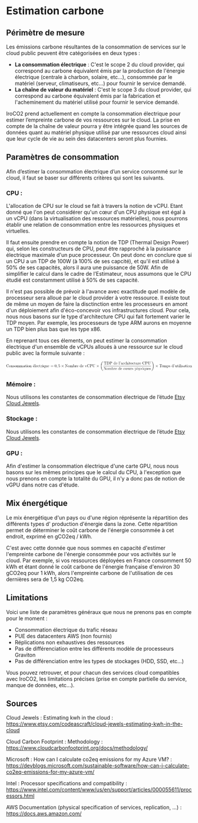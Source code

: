 # Estimation carbone

## Périmètre de mesure 

Les émissions carbone résultantes de la consommation de services sur le cloud public peuvent être catégorisées en deux types : 

- **La consommation électrique** : C'est le scope 2 du cloud provider, qui correspond au carbone équivalent émis par la production de l'énergie électrique (centrale à charbon, solaire, etc...), consommée par le matériel (serveur, climatiseurs, etc...) pour fournir le service demandé.
- **La chaîne de valeur du matériel** : C'est le scope 3 du cloud provider, qui correspond au carbone équivalent émis par la fabrication et l'acheminement du matériel utilisé pour fournir le service demandé.

IroCO2 prend actuellement en compte la consommation électrique pour estimer l’empreinte carbone de vos ressources sur le cloud. La prise en compte de la chaîne de valeur pourra y être intégrée quand les sources de données quant au matériel physique utilisé par une ressources cloud ainsi que leur cycle de vie au sein des datacenters seront plus fournies.

## Paramètres de consommation

Afin d’estimer la consommation électrique d’un service consommé sur le cloud, il faut se baser sur différents critères qui sont les suivants.

### CPU : 

L'allocation de CPU sur le cloud se fait à travers la notion de vCPU. Etant donné que l'on peut considérer qu'un cœur d'un CPU physique est égal à un vCPU (dans la virtualisation des ressources matérielles), nous pourrons établir une relation de consommation entre les ressources physiques et virtuelles. 

Il faut ensuite prendre en compte la notion de TDP (Thermal Design Power) qui, selon les constructeurs de CPU, peut être rapproché à la puissance électrique maximale d'un puce processeur. On peut donc en conclure que si un CPU a un TDP de 100W (à 100% de ses capcité), et qu'il est utilisé à 50% de ses capacités, alors il aura une puissance de 50W. Afin de simplifier le calcul dans le cadre de l’Estimateur, nous assumons que le CPU étudié est constamment utilisé à 50% de ses capacité. 

Il n'est pas possible de prévoir à l'avance avec exactitude quel modèle de processeur sera alloué par le cloud provider à votre ressource. Il existe tout de même un moyen de faire la disctinction entre les processeurs en amont d'un déploiement afin d'éco-concevoir vos infrastructures cloud. Pour cela, nous nous basons sur le type d'architecture CPU qui fait fortement varier le TDP moyen. Par exemple, les processeurs de type ARM aurons en moyenne un TDP bien plus bas que les type x86.

En reprenant tous ces élements, on peut estimer la consommation électrique d'un ensemble de vCPUs alloués à une ressource sur le cloud public avec la formule suivante :

![Formule de la consommation électrique pour les vCPUs](./images/formule_vcpu_kwh.png)

### Mémoire :

Nous utilisons les constantes de consommation électrique de l’étude [Etsy Cloud Jewels](https://www.etsy.com/codeascraft/cloud-jewels-estimating-kwh-in-the-cloud).  

### Stockage :

Nous utilisons les constantes de consommation électrique de l’étude [Etsy Cloud Jewels](https://www.etsy.com/codeascraft/cloud-jewels-estimating-kwh-in-the-cloud).   

### GPU : 

Afin d'estimer la consommation électrique d'une carte GPU, nous nous basons sur les mêmes principes que le calcul du CPU, à l'exception que nous prenons en compte la totalité du GPU, il n'y a donc pas de notion de vGPU dans notre cas d'étude.

## Mix énergétique

Le mix énergétique d'un pays ou d'une région réprésente la répartition des différents types d' production d'énergie dans la zone. Cette répartition permet de déterminer le coût carbone de l'énergie consommée à cet endroit, exprimé en gCO2eq / kWh.

C'est avec cette donnée que nous sommes en capacité d'estimer l'empreinte carbone de l'énergie consommée pour vos activités sur le cloud. Par exemple, si vos ressources déployées en France consomment 50 kWh et étant donné le coût carbone de l'énergie française d'environ 30 gCO2eq pour 1 kWh, alors l'empreinte carbone de l'utilisation de ces dernières sera de 1,5 kg CO2eq.

## Limitations

Voici une liste de paramètres généraux que nous ne prenons pas en compte pour le moment : 

- Consommation électrique du trafic réseau
- PUE des datacenters AWS (non fournis)
- Réplications non exhaustives des ressources
- Pas de différenciation entre les différents modèle de processeurs Graviton
- Pas de différenciation entre les types de stockages (HDD, SSD, etc...)

Vous pouvez retrouver, et pour chacun des services cloud compatibles avec IroCO2, les limitations précises (prise en compte partielle du service, manque de données, etc...).

## Sources

Cloud Jewels : Estimating kwh in the cloud : https://www.etsy.com/codeascraft/cloud-jewels-estimating-kwh-in-the-cloud

Cloud Carbon Footprint : Methodology : https://www.cloudcarbonfootprint.org/docs/methodology/

Microsoft : How can I calculate co2eq emissions for my Azure VM? : https://devblogs.microsoft.com/sustainable-software/how-can-i-calculate-co2eq-emissions-for-my-azure-vm/

Intel : Processor specifications and compatibility : https://www.intel.com/content/www/us/en/support/articles/000055611/processors.html

AWS Documentation (physical specification of services, replication, ...) : https://docs.aws.amazon.com/
